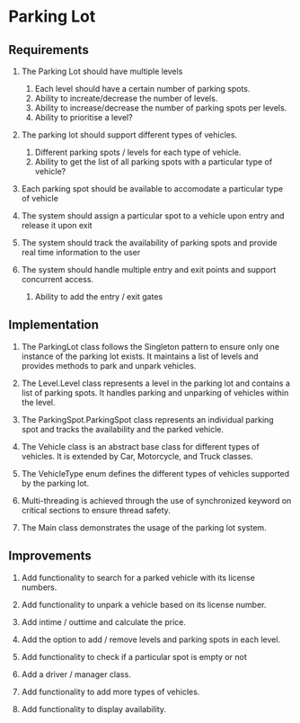 # Parking Lot

## Requirements

1. The Parking Lot should have multiple levels
    1. Each level should have a certain number of parking spots.
    2. Ability to increate/decrease the number of levels.
    3. Ability to increase/decrease the number of parking spots per levels.
    4. Ability to prioritise a level?

2. The parking lot should support different types of vehicles.
    1. Different parking spots / levels for each type of vehicle.
    2. Ability to get the list of all parking spots with a particular type of vehicle?

3. Each parking spot should be available to accomodate a particular type of vehicle

4. The system should assign a particular spot to a vehicle upon entry and release it upon exit

5. The system should track the availability of parking spots and provide real time information to the user

6. The system should handle multiple entry and exit points and support concurrent access.
    1. Ability to add the entry / exit gates


## Implementation

1. The ParkingLot class follows the Singleton pattern to ensure only one instance of the parking lot exists. It maintains a list of levels and provides methods to park and unpark vehicles.

2. The Level.Level class represents a level in the parking lot and contains a list of parking spots. It handles parking and unparking of vehicles within the level.

3. The ParkingSpot.ParkingSpot class represents an individual parking spot and tracks the availability and the parked vehicle.

4. The Vehicle class is an abstract base class for different types of vehicles. It is extended by Car, Motorcycle, and Truck classes.

5. The VehicleType enum defines the different types of vehicles supported by the parking lot.

6. Multi-threading is achieved through the use of synchronized keyword on critical sections to ensure thread safety.

7. The Main class demonstrates the usage of the parking lot system.

## Improvements

1. Add functionality to search for a parked vehicle with its license numbers.

2. Add functionality to unpark a vehicle based on its license number.

3. Add intime / outtime and calculate the price.

4. Add the option to add / remove levels and parking spots in each level.

5. Add functionality to check if a particular spot is empty or not

6. Add a driver / manager class.

7. Add functionality to add more types of vehicles.

8. Add functionality to display availability.
